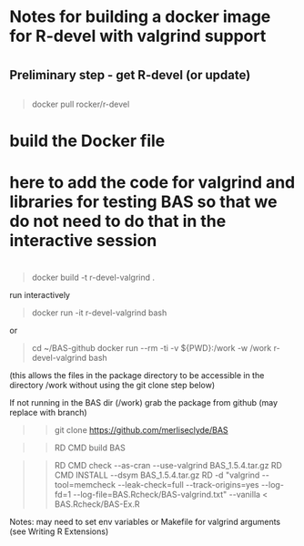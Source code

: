 # Notes for building a docker image for R-devel with valgrind support
# 

## Preliminary step - get R-devel (or update)
## 

> docker pull rocker/r-devel


# build the Docker file 
# here to add the code for valgrind and libraries for testing BAS so that we do not need to do that in the interactive session 
# 
> docker build -t r-devel-valgrind .

run interactively


> docker run -it r-devel-valgrind bash

or 
> cd ~/BAS-github
> docker run --rm -ti -v ${PWD}:/work -w /work r-devel-valgrind bash

(this allows the files in the package directory to be accessible in the directory /work without using the git clone step below)

If not running in the BAS dir (/work) grab the package from github (may replace with branch)

>> git clone https://github.com/merliseclyde/BAS

>> RD CMD build BAS

>> RD CMD check --as-cran --use-valgrind BAS_1.5.4.tar.gz
>> RD CMD INSTALL --dsym  BAS_1.5.4.tar.gz
>> RD -d "valgrind --tool=memcheck --leak-check=full --track-origins=yes  --log-fd=1 --log-file=BAS.Rcheck/BAS-valgrind.txt" --vanilla < BAS.Rcheck/BAS-Ex.R

Notes:  may need to set env variables or Makefile for valgrind arguments (see Writing R Extensions)

